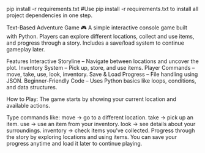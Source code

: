 pip install -r requirements.txt
#Use pip install -r requirements.txt to install all project dependencies in one step.


Text-Based Adventure Game 🎮
A simple interactive console game built with Python. Players can explore different locations, collect and use items, and progress through a story.
Includes a save/load system to continue gameplay later.

Features
Interactive Storyline – Navigate between locations and uncover the plot.
Inventory System – Pick up, store, and use items.
Player Commands – move, take, use, look, inventory.
Save & Load Progress – File handling using JSON.
Beginner-Friendly Code – Uses Python basics like loops, conditions, and data structures.

How to Play:
The game starts by showing your current location and available actions.

Type commands like:
move → go to a different location.
take → pick up an item.
use → use an item from your inventory.
look → see details about your surroundings.
inventory → check items you’ve collected.
Progress through the story by exploring locations and using items.
You can save your progress anytime and load it later to continue playing.
